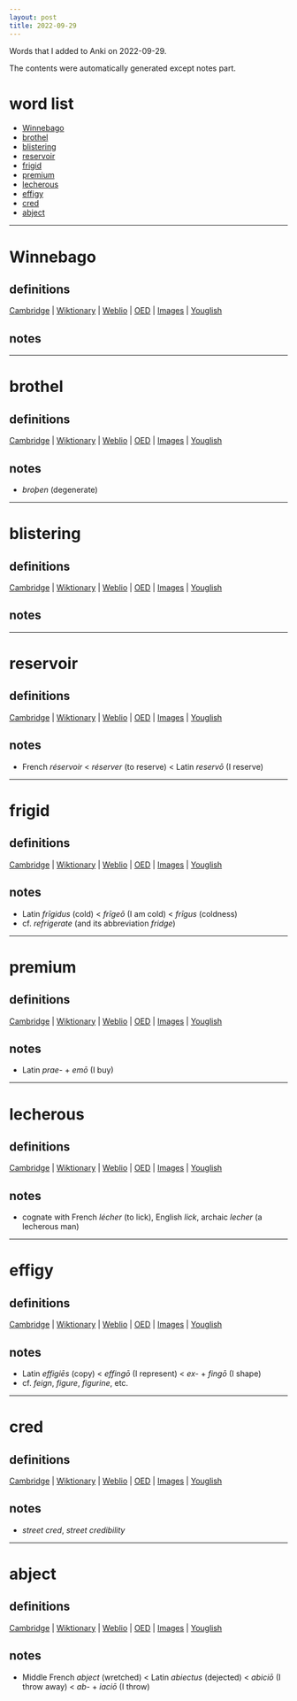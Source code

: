 ```yaml
---
layout: post
title: 2022-09-29
---
```


Words that I added to Anki on 2022-09-29.

The contents were automatically generated except notes part.
# word list
- [Winnebago](#winnebago)
- [brothel](#brothel)
- [blistering](#blistering)
- [reservoir](#reservoir)
- [frigid](#frigid)
- [premium](#premium)
- [lecherous](#lecherous)
- [effigy](#effigy)
- [cred](#cred)
- [abject](#abject)

---

# Winnebago
## definitions
[Cambridge](https://dictionary.cambridge.org/us/dictionary/english/Winnebago)
|
[Wiktionary](https://en.wiktionary.org/wiki/Winnebago#English)
|
[Weblio](https://ejje.weblio.jp/content_find?query=Winnebago&searchType=exact)
|
[OED](https://www.oed.com/search?q=Winnebago)
|
[Images](https://www.google.com/search?tbm=isch&q=Winnebago)
|
[Youglish](https://youglish.com/pronounce/Winnebago/english/us)

## notes

---

# brothel
## definitions
[Cambridge](https://dictionary.cambridge.org/us/dictionary/english/brothel)
|
[Wiktionary](https://en.wiktionary.org/wiki/brothel#English)
|
[Weblio](https://ejje.weblio.jp/content_find?query=brothel&searchType=exact)
|
[OED](https://www.oed.com/search?q=brothel)
|
[Images](https://www.google.com/search?tbm=isch&q=brothel)
|
[Youglish](https://youglish.com/pronounce/brothel/english/us)

## notes
- *broþen* (degenerate)

---

# blistering
## definitions
[Cambridge](https://dictionary.cambridge.org/us/dictionary/english/blistering)
|
[Wiktionary](https://en.wiktionary.org/wiki/blistering#English)
|
[Weblio](https://ejje.weblio.jp/content_find?query=blistering&searchType=exact)
|
[OED](https://www.oed.com/search?q=blistering)
|
[Images](https://www.google.com/search?tbm=isch&q=blistering)
|
[Youglish](https://youglish.com/pronounce/blistering/english/us)

## notes

---

# reservoir
## definitions
[Cambridge](https://dictionary.cambridge.org/us/dictionary/english/reservoir)
|
[Wiktionary](https://en.wiktionary.org/wiki/reservoir#English)
|
[Weblio](https://ejje.weblio.jp/content_find?query=reservoir&searchType=exact)
|
[OED](https://www.oed.com/search?q=reservoir)
|
[Images](https://www.google.com/search?tbm=isch&q=reservoir)
|
[Youglish](https://youglish.com/pronounce/reservoir/english/us)

## notes
- French *réservoir* &lt; *réserver* (to reserve) &lt; Latin *reservō* (I reserve)

---

# frigid
## definitions
[Cambridge](https://dictionary.cambridge.org/us/dictionary/english/frigid)
|
[Wiktionary](https://en.wiktionary.org/wiki/frigid#English)
|
[Weblio](https://ejje.weblio.jp/content_find?query=frigid&searchType=exact)
|
[OED](https://www.oed.com/search?q=frigid)
|
[Images](https://www.google.com/search?tbm=isch&q=frigid)
|
[Youglish](https://youglish.com/pronounce/frigid/english/us)

## notes
- Latin *frīgidus* (cold) &lt; *frīgeō* (I am cold) &lt; *frīgus* (coldness)
- cf. *refrigerate* (and its abbreviation *fridge*)

---

# premium
## definitions
[Cambridge](https://dictionary.cambridge.org/us/dictionary/english/premium)
|
[Wiktionary](https://en.wiktionary.org/wiki/premium#English)
|
[Weblio](https://ejje.weblio.jp/content_find?query=premium&searchType=exact)
|
[OED](https://www.oed.com/search?q=premium)
|
[Images](https://www.google.com/search?tbm=isch&q=premium)
|
[Youglish](https://youglish.com/pronounce/premium/english/us)

## notes
- Latin *prae-* + *emō* (I buy)

---

# lecherous
## definitions
[Cambridge](https://dictionary.cambridge.org/us/dictionary/english/lecherous)
|
[Wiktionary](https://en.wiktionary.org/wiki/lecherous#English)
|
[Weblio](https://ejje.weblio.jp/content_find?query=lecherous&searchType=exact)
|
[OED](https://www.oed.com/search?q=lecherous)
|
[Images](https://www.google.com/search?tbm=isch&q=lecherous)
|
[Youglish](https://youglish.com/pronounce/lecherous/english/us)

## notes
- cognate with French *lécher* (to lick), English *lick*, archaic *lecher* (a lecherous man)

---

# effigy
## definitions
[Cambridge](https://dictionary.cambridge.org/us/dictionary/english/effigy)
|
[Wiktionary](https://en.wiktionary.org/wiki/effigy#English)
|
[Weblio](https://ejje.weblio.jp/content_find?query=effigy&searchType=exact)
|
[OED](https://www.oed.com/search?q=effigy)
|
[Images](https://www.google.com/search?tbm=isch&q=effigy)
|
[Youglish](https://youglish.com/pronounce/effigy/english/us)

## notes
- Latin *effigiēs* (copy) &lt; *effingō* (I represent) &lt; *ex-* + *fingō* (I shape)
- cf. *feign*, *figure*, *figurine*, etc.

---

# cred
## definitions
[Cambridge](https://dictionary.cambridge.org/us/dictionary/english/cred)
|
[Wiktionary](https://en.wiktionary.org/wiki/cred#English)
|
[Weblio](https://ejje.weblio.jp/content_find?query=cred&searchType=exact)
|
[OED](https://www.oed.com/search?q=cred)
|
[Images](https://www.google.com/search?tbm=isch&q=cred)
|
[Youglish](https://youglish.com/pronounce/cred/english/us)

## notes
- *street cred*, *street credibility*

---

# abject
## definitions
[Cambridge](https://dictionary.cambridge.org/us/dictionary/english/abject)
|
[Wiktionary](https://en.wiktionary.org/wiki/abject#English)
|
[Weblio](https://ejje.weblio.jp/content_find?query=abject&searchType=exact)
|
[OED](https://www.oed.com/search?q=abject)
|
[Images](https://www.google.com/search?tbm=isch&q=abject)
|
[Youglish](https://youglish.com/pronounce/abject/english/us)

## notes
- Middle French *abject* (wretched) &lt; Latin *abiectus* (dejected) &lt; *abiciō* (I throw away) &lt; *ab-* + *iaciō* (I throw)

